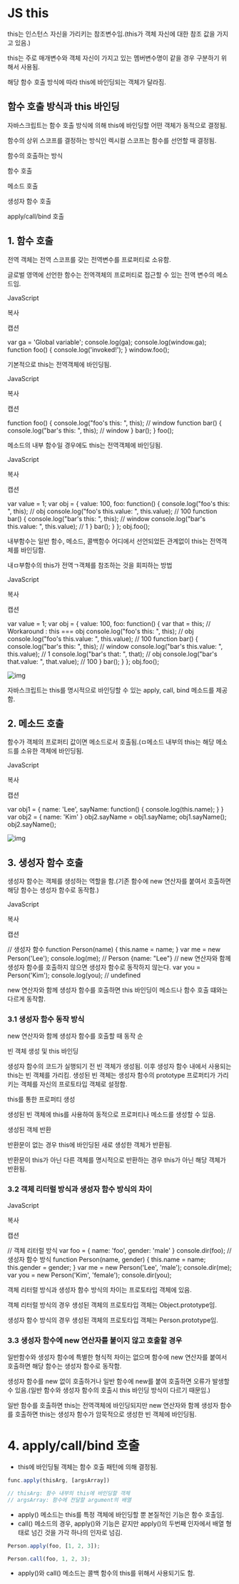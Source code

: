 # JS this

this는 인스턴스 자신을 가리키는 참조변수임.(this가 객체 자신에 대한 참조 값을 가지고 있음.)

this는 주로 매개변수와 객체 자신이 가지고 있는 멤버변수명이 같을 경우 구분하기 위해서 사용됨.

해당 함수 호출 방식에 따라 this에 바인딩되는 객체가 달라짐.

## 함수 호출 방식과 this 바인딩

자바스크립트는 함수 호출 방식에 의해 this에 바인딩할 어떤 객체가 동적으로 결정됨.

함수의 상위 스코프를 결정하는 방식인 렉시컬 스코프는 함수를 선언할 때 결정됨.

함수의 호출하는 방식

함수 호출

메소드 호출

생성자 함수 호출

apply/call/bind 호출

## 1. 함수 호출

전역 객체는 전역 스코프를 갖는 전역변수를 프로퍼티로 소유함.

글로벌 영역에 선언한 함수는 전역객체의 프로퍼티로 접근할 수 있는 전역 변수의 메소드임.

JavaScript

복사

캡션



var ga = 'Global variable'; console.log(ga); console.log(window.ga); function foo() {  console.log('invoked!'); } window.foo();



기본적으로 this는 전역객체에 바인딩됨.

JavaScript

복사

캡션



function foo() {  console.log("foo's this: ",  this);  // window  function bar() {    console.log("bar's this: ", this); // window  }  bar(); } foo();



메소드의 내부 함수일 경우에도 this는 전역객체에 바인딩됨.

JavaScript

복사

캡션



var value = 1; var obj = {  value: 100,  foo: function() {    console.log("foo's this: ",  this);  // obj    console.log("foo's this.value: ",  this.value); // 100    function bar() {      console.log("bar's this: ",  this); // window      console.log("bar's this.value: ", this.value); // 1    }    bar();  } }; obj.foo();



내부함수는 일반 함수, 메소드, 콜백함수 어디에서 선언되었든 관계없이 this는 전역객체를 바인딩함.

내ㅁ부함수의 this가 전역ㄱ객체를 참조하는 것을 회피하는 방법

JavaScript

복사

캡션



var value = 1; var obj = {  value: 100,  foo: function() {    var that = this;  // Workaround : this === obj     console.log("foo's this: ",  this);  // obj    console.log("foo's this.value: ",  this.value); // 100    function bar() {      console.log("bar's this: ",  this); // window      console.log("bar's this.value: ", this.value); // 1       console.log("bar's that: ",  that); // obj      console.log("bar's that.value: ", that.value); // 100    }    bar();  } }; obj.foo();



![img](notion://www.notion.so/image/https%3A%2F%2Fprod-files-secure.s3.us-west-2.amazonaws.com%2F510cd684-c9a0-45bd-b45d-b35ad6027628%2Fd29f1aa3-e6aa-4944-995b-1a1207f11890%2FFunction_Invocation_Pattern.png?table=block&id=9f79fa2c-fbaa-46e0-a418-139e6c8c1b6a&spaceId=510cd684-c9a0-45bd-b45d-b35ad6027628&width=2000&userId=f4300f36-5424-46cc-8d1c-b19f0c3dd9c2&cache=v2)









자바스크립트는 this를 명시적으로 바인딩할 수 있는 apply, call, bind 메소드를 제공함.

## 2. 메소드 호출

함수가 객체의 프로퍼티 값이면 메소드로서 호출됨.(ㅁ메소드 내부의 this는 해당 메소드를 소유한 객체에 바인딩됨.

JavaScript

복사

캡션



var obj1 = {  name: 'Lee',  sayName: function() {    console.log(this.name);  } } var obj2 = {  name: 'Kim' } obj2.sayName = obj1.sayName; obj1.sayName(); obj2.sayName();



![img](notion://www.notion.so/image/https%3A%2F%2Fprod-files-secure.s3.us-west-2.amazonaws.com%2F510cd684-c9a0-45bd-b45d-b35ad6027628%2F58c7dbea-4934-42cd-a08f-563ce0e41b9a%2FMethod_Invocation_Pattern.png?table=block&id=4a8e8838-0c6d-46bd-9e9e-2b4cc4f0cf41&spaceId=510cd684-c9a0-45bd-b45d-b35ad6027628&width=2000&userId=f4300f36-5424-46cc-8d1c-b19f0c3dd9c2&cache=v2)









## 3. 생성자 함수 호출

생성자 함수는 객체를 생성하는 역할을 함.(기존 함수에 new 연산자를 붙여서 호출하면 해당 함수는 생성자 함수로 동작함.)

JavaScript

복사

캡션



// 생성자 함수 function Person(name) {  this.name = name; } var me = new Person('Lee'); console.log(me); // Person&nbsp;{name: "Lee"} // new 연산자와 함께 생성자 함수를 호출하지 않으면 생성자 함수로 동작하지 않는다. var you = Person('Kim'); console.log(you); // undefined



new 연산자와 함께 생성자 함수를 호출하면 this 바인딩이 메소드나 함수 호출 떄와는 다르게 동작함.

### 3.1 생성자 함수 동작 방식

new 연산자와 함께 생성자 함수를 호출할 때 동작 순

빈 객체 생성 및 this 바인딩

생성자 함수의 코드가 실행되기 전 빈 객체가 생성됨. 이후 생성자 함수 내에서 사용되는 this는 빈 객체를 가리킴. 생성된 빈 객체는 생성자 함수의 prototype 프로퍼티가 가리키는 객체를 자신의 프로토타입 객체로 설정함.

this를 통한 프로퍼티 생성

생성된 빈 객체에 this를 사용하여 동적으로 프로퍼티나 메소드를 생성할 수 있음.

생성된 객체 반환

반환문이 없는 경우 this에 바인딩된 새로 생성한 객체가 반환됨.

반환문이 this가 아닌 다른 객체를 명시적으로 반환하는 경우 this가 아닌 해당 객체가 반환됨.

### 3.2 객체 리터럴 방식과 생성자 함수 방식의 차이

JavaScript

복사

캡션



// 객체 리터럴 방식 var foo = {  name: 'foo',  gender: 'male' } console.dir(foo); // 생성자 함수 방식 function Person(name, gender) {  this.name = name;  this.gender = gender; } var me  = new Person('Lee', 'male'); console.dir(me); var you = new Person('Kim', 'female'); console.dir(you);



객체 리터럴 방식과 생성자 함수 방식의 차이는 프로토타입 객체에 있음.

객체 리터럴 방식의 경우 생성된 객체의 프로토타입 객체는 Object.prototype임.

생성자 함수 방식의 경우 생성된 객체의 프로토타입 객체는 Person.prototype임.

### 3.3 생성자 함수에 new 연산자를 붙이지 않고 호출할 경우

일반함수와 생성자 함수에 특별한 형식적 차이는 없으며 함수에 new 연산자를 붙여서 호출하면 해당 함수는 생성자 함수로 동작함.

생성자 함수를 new 없이 호출하거나 일반 함수에 new를 붙여 호출하면 오류가 발생할 수 있음.(일반 함수와 생성자 함수의 호출시 this 바인딩 방식이 다르기 때문임.)

일반 함수를 호출하면 this는 전역객체에 바인딩되지만 new 연산자와 함께 생성자 함수를 호출하면 this는 생성자 함수가 암묵적으로 생성한 빈 객체에 바인딩됨.

# 4. apply/call/bind 호출

- this에 바인딩될 객체는 함수 호출 패턴에 의해 결정됨.

```jsx
func.apply(thisArg, [argsArray])

// thisArg: 함수 내부의 this에 바인딩할 객체
// argsArray: 함수에 전달할 argument의 배열
```

- apply() 메소드는 this를 특정 객체에 바인딩할 뿐 본질적인 기능은 함수 호출임.
- call() 메소드의 경우, apply()와 기능은 같지만 apply()의 두번째 인자에서 배열 형태로 넘긴 것을 가각 하나의 인자로 넘김.

```jsx
Person.apply(foo, [1, 2, 3]);

Person.call(foo, 1, 2, 3);
```

- apply()와 call() 메소드는 콜백 함수의 this를 위해서 사용되기도 함.
